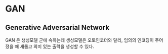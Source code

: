 # GAN 
## Generative Adversarial Network

GAN 은 생성모델 군에 속하는데 생성모델은 오토인코더와 달리, 임의의 인코딩이 주어졌을 때 새롭고 의미 있는 출력을 생성할 수 있다.

